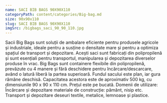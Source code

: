 ```yaml
---
name: SACI BIB BAGS 90X90X110
categoryPath: content/categories/Big-bag.md
size: 90x90x110
slug: SACI BIB BAGS 90X90X110
imgSrc: /bigbags_saci_90_90_110.jpg
---
```


Sacii Big Bags sunt soluții de ambalare eficiente pentru produsele agricole și industriale, ideale pentru a susține o densitate mare și pentru a optimiza spațiul de transport și depozitare. Acești saci sunt fabricați din polipropilenă și sunt esențiali pentru transportul, manipularea și depozitarea diverselor produse în vrac.  Big Bags sunt containere flexibile din polipropilenă, prevăzute cu 4 manere și fără deschidere pentru încărcare/descarcare, având o latură liberă la partea superioară. Fundul sacului este plan, iar gura rămâne deschisă. Capacitatea acestora este de aproximativ 500 kg, cu dimensiunile 90 x 90 x 110 cm. Prețul este pe bucată.  Domenii de utilizare:  Încărcare și depozitare materiale de construcție: pământ, nisip etc.  Transport și depozitare deseuri textile, metalice, lemnoase și plastice.
